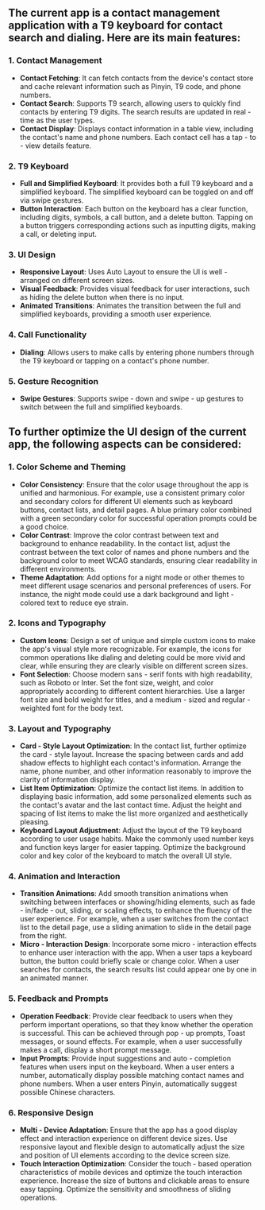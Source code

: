 ## The current app is a contact management application with a T9 keyboard for contact search and dialing. Here are its main features:

### 1. Contact Management
- **Contact Fetching**: It can fetch contacts from the device's contact store and cache relevant information such as Pinyin, T9 code, and phone numbers.
- **Contact Search**: Supports T9 search, allowing users to quickly find contacts by entering T9 digits. The search results are updated in real - time as the user types.
- **Contact Display**: Displays contact information in a table view, including the contact's name and phone numbers. Each contact cell has a tap - to - view details feature.

### 2. T9 Keyboard
- **Full and Simplified Keyboard**: It provides both a full T9 keyboard and a simplified keyboard. The simplified keyboard can be toggled on and off via swipe gestures.
- **Button Interaction**: Each button on the keyboard has a clear function, including digits, symbols, a call button, and a delete button. Tapping on a button triggers corresponding actions such as inputting digits, making a call, or deleting input.

### 3. UI Design
- **Responsive Layout**: Uses Auto Layout to ensure the UI is well - arranged on different screen sizes.
- **Visual Feedback**: Provides visual feedback for user interactions, such as hiding the delete button when there is no input.
- **Animated Transitions**: Animates the transition between the full and simplified keyboards, providing a smooth user experience.

### 4. Call Functionality
- **Dialing**: Allows users to make calls by entering phone numbers through the T9 keyboard or tapping on a contact's phone number.

### 5. Gesture Recognition
- **Swipe Gestures**: Supports swipe - down and swipe - up gestures to switch between the full and simplified keyboards.



## To further optimize the UI design of the current app, the following aspects can be considered:

### 1. Color Scheme and Theming
- **Color Consistency**: Ensure that the color usage throughout the app is unified and harmonious. For example, use a consistent primary color and secondary colors for different UI elements such as keyboard buttons, contact lists, and detail pages. A blue primary color combined with a green secondary color for successful operation prompts could be a good choice.
- **Color Contrast**: Improve the color contrast between text and background to enhance readability. In the contact list, adjust the contrast between the text color of names and phone numbers and the background color to meet WCAG standards, ensuring clear readability in different environments.
- **Theme Adaptation**: Add options for a night mode or other themes to meet different usage scenarios and personal preferences of users. For instance, the night mode could use a dark background and light - colored text to reduce eye strain.

### 2. Icons and Typography
- **Custom Icons**: Design a set of unique and simple custom icons to make the app's visual style more recognizable. For example, the icons for common operations like dialing and deleting could be more vivid and clear, while ensuring they are clearly visible on different screen sizes.
- **Font Selection**: Choose modern sans - serif fonts with high readability, such as Roboto or Inter. Set the font size, weight, and color appropriately according to different content hierarchies. Use a larger font size and bold weight for titles, and a medium - sized and regular - weighted font for the body text.

### 3. Layout and Typography
- **Card - Style Layout Optimization**: In the contact list, further optimize the card - style layout. Increase the spacing between cards and add shadow effects to highlight each contact's information. Arrange the name, phone number, and other information reasonably to improve the clarity of information display.
- **List Item Optimization**: Optimize the contact list items. In addition to displaying basic information, add some personalized elements such as the contact's avatar and the last contact time. Adjust the height and spacing of list items to make the list more organized and aesthetically pleasing.
- **Keyboard Layout Adjustment**: Adjust the layout of the T9 keyboard according to user usage habits. Make the commonly used number keys and function keys larger for easier tapping. Optimize the background color and key color of the keyboard to match the overall UI style.

### 4. Animation and Interaction
- **Transition Animations**: Add smooth transition animations when switching between interfaces or showing/hiding elements, such as fade - in/fade - out, sliding, or scaling effects, to enhance the fluency of the user experience. For example, when a user switches from the contact list to the detail page, use a sliding animation to slide in the detail page from the right.
- **Micro - Interaction Design**: Incorporate some micro - interaction effects to enhance user interaction with the app. When a user taps a keyboard button, the button could briefly scale or change color. When a user searches for contacts, the search results list could appear one by one in an animated manner.

### 5. Feedback and Prompts
- **Operation Feedback**: Provide clear feedback to users when they perform important operations, so that they know whether the operation is successful. This can be achieved through pop - up prompts, Toast messages, or sound effects. For example, when a user successfully makes a call, display a short prompt message.
- **Input Prompts**: Provide input suggestions and auto - completion features when users input on the keyboard. When a user enters a number, automatically display possible matching contact names and phone numbers. When a user enters Pinyin, automatically suggest possible Chinese characters.

### 6. Responsive Design
- **Multi - Device Adaptation**: Ensure that the app has a good display effect and interaction experience on different device sizes. Use responsive layout and flexible design to automatically adjust the size and position of UI elements according to the device screen size.
- **Touch Interaction Optimization**: Consider the touch - based operation characteristics of mobile devices and optimize the touch interaction experience. Increase the size of buttons and clickable areas to ensure easy tapping. Optimize the sensitivity and smoothness of sliding operations. 

